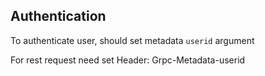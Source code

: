 ## Authentication

To authenticate user, should set metadata ```userid``` argument

For rest request need set Header: Grpc-Metadata-userid
